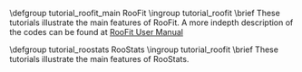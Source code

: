 \defgroup tutorial_roofit_main RooFit
\ingroup tutorial_roofit
\brief These tutorials illustrate the main features of RooFit. A more indepth description of the codes can be found at [RooFit User Manual](https://root.cern/download/doc/RooFit_Users_Manual_2.91-33.pdf)

\defgroup tutorial_roostats RooStats
\ingroup tutorial_roofit
\brief These tutorials illustrate the main features of RooStats.
